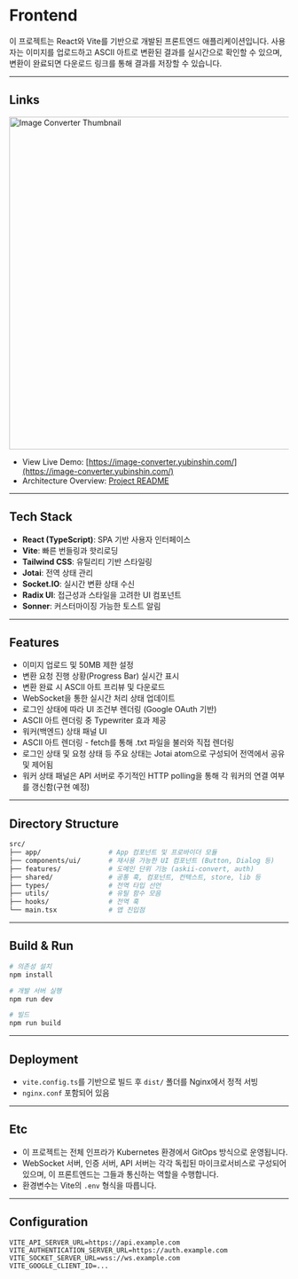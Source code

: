 # Frontend

이 프로젝트는 React와 Vite를 기반으로 개발된 프론트엔드 애플리케이션입니다. 사용자는 이미지를 업로드하고 ASCII 아트로 변환된 결과를 실시간으로 확인할 수 있으며, 변환이 완료되면 다운로드 링크를 통해 결과를 저장할 수 있습니다.


---

## Links
<p>
  <a href="https://image-converter.yubinshin.com/" target="_blank">
    <img src="https://github.com/user-attachments/assets/6662efe8-3793-4128-aaf0-39d46b08a67e" width="600" alt="Image Converter Thumbnail" />
  </a>
</p>


- View Live Demo: [https://image-converter.yubinshin.com/](https://image-converter.yubinshin.com/)
- Architecture Overview: [Project README](https://github.com/yubin-image-converter)

---


## Tech Stack

* **React (TypeScript)**: SPA 기반 사용자 인터페이스
* **Vite**: 빠른 번들링과 핫리로딩
* **Tailwind CSS**: 유틸리티 기반 스타일링
* **Jotai**: 전역 상태 관리
* **Socket.IO**: 실시간 변환 상태 수신
* **Radix UI**: 접근성과 스타일을 고려한 UI 컴포넌트
* **Sonner**: 커스터마이징 가능한 토스트 알림

---

## Features

* 이미지 업로드 및 50MB 제한 설정
* 변환 요청 진행 상황(Progress Bar) 실시간 표시
* 변환 완료 시 ASCII 아트 프리뷰 및 다운로드
* WebSocket을 통한 실시간 처리 상태 업데이트
* 로그인 상태에 따라 UI 조건부 렌더링 (Google OAuth 기반)
* ASCII 아트 렌더링 중 Typewriter 효과 제공
* 워커(백엔드) 상태 패널 UI
* ASCII 아트 렌더링 - fetch를 통해 .txt 파일을 불러와 직접 렌더링
* 로그인 상태 및 요청 상태 등 주요 상태는 Jotai atom으로 구성되어 전역에서 공유 및 제어됨
* 워커 상태 패널은 API 서버로 주기적인 HTTP polling을 통해 각 워커의 연결 여부를 갱신함(구현 예정)

---

## Directory Structure

```sh
src/
├── app/                 # App 컴포넌트 및 프로바이더 모듈
├── components/ui/       # 재사용 가능한 UI 컴포넌트 (Button, Dialog 등)
├── features/            # 도메인 단위 기능 (askii-convert, auth)
├── shared/              # 공통 훅, 컴포넌트, 컨텍스트, store, lib 등
├── types/               # 전역 타입 선언
├── utils/               # 유틸 함수 모음
├── hooks/               # 전역 훅
└── main.tsx             # 앱 진입점
```

---

## Build & Run

```bash
# 의존성 설치
npm install

# 개발 서버 실행
npm run dev

# 빌드
npm run build
```

---

## Deployment

* `vite.config.ts`를 기반으로 빌드 후 `dist/` 폴더를 Nginx에서 정적 서빙
* `nginx.conf` 포함되어 있음

---

## Etc

* 이 프로젝트는 전체 인프라가 Kubernetes 환경에서 GitOps 방식으로 운영됩니다.
* WebSocket 서버, 인증 서버, API 서버는 각각 독립된 마이크로서비스로 구성되어 있으며, 이 프론트엔드는 그들과 통신하는 역할을 수행합니다.
* 환경변수는 Vite의 `.env` 형식을 따릅니다.

---

## Configuration
```env
VITE_API_SERVER_URL=https://api.example.com
VITE_AUTHENTICATION_SERVER_URL=https://auth.example.com
VITE_SOCKET_SERVER_URL=wss://ws.example.com
VITE_GOOGLE_CLIENT_ID=...
```

